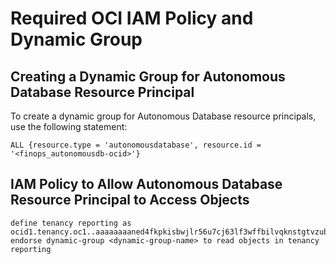 # Required OCI IAM Policy and Dynamic Group

## Creating a Dynamic Group for Autonomous Database Resource Principal
To create a dynamic group for Autonomous Database resource principals, use the following statement:
```
ALL {resource.type = 'autonomousdatabase', resource.id = '<finops_autonomousdb-ocid>'}
```
## IAM Policy to Allow Autonomous Database Resource Principal to Access Objects
```
define tenancy reporting as ocid1.tenancy.oc1..aaaaaaaaned4fkpkisbwjlr56u7cj63lf3wffbilvqknstgtvzub7vhqkggq
endorse dynamic-group <dynamic-group-name> to read objects in tenancy reporting
```